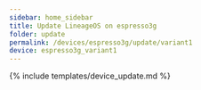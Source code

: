 ```yaml
---
sidebar: home_sidebar
title: Update LineageOS on espresso3g
folder: update
permalink: /devices/espresso3g/update/variant1
device: espresso3g_variant1
---
```

{% include templates/device_update.md %}
